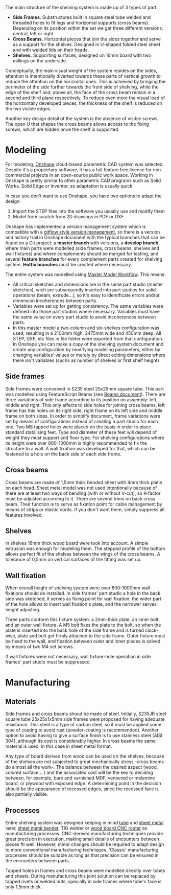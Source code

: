The main structure of the shelving system is made up of 3 types of part:
* **Side Frames**. Substructures built in square steel tube welded and threaded holes to fit legs and horizontal supports (cross beams). Depending on its position within the set we get three different versions: central, left or right.
* **Cross Beams.** Horizontal pieces that join the sides together and serve as a support for the shelves. Designed in U-shaped folded steel sheet and with welded lids on their heads.
* **Shelves.** Supporting surfaces, designed on 16mm board with two millings on the underside.

Conceptually, the main visual weight of the system resides on the sides, attention is intentionally diverted towards these parts of vertical growth to reduce the attention on the horizontal ones. This is achieved by bringing the perimeter of the side further towards the front side of shelving, while the edge of the shelf and, above all, the face of the cross beam remain in a second and third plane respectively. To reduce even more the visual load of the horizontally developed pieces, the thickness of the shelf is reduced on the two visible edges.

Another key design detail of the system is the absence of visible screws. The open U that shapes the cross beams allows access to the fixing screws, which are hidden once the shelf is supported.

# Modeling
For modeling, [Onshape](https://www.onshape.com/) cloud-based parametric CAD system was selected. Despite it's a proprietary software, it has a full feature free license for non-commercial projects in an open-source public work space. Working in Onshape is pretty similar to other parametric CAD programs such as Solid Works, Solid Edge or Inventor, so adaptation is usually quick.

In case you don't want to use Onshape, you have two options to adapt the design:
1. Import the STEP files into the software you usually use and modify them
2. Model from scratch from 2D drawings in PDF or DXF

Onshape has implemented a version management system which is compatible with a [gitflow style version management](https://learn.onshape.com/learn/article/gitflow-version-management), so there is a version and history trail in Onshape document with the typical branches that can be found on a Git project: a **master branch** with versions, a **develop branch** where main parts were modelled (side frames, cross beams, shelves and wall fixtures) and where complements should be merged for testing, and several **feature branches** for every complement parts created for shelving system. **Hotfix branches** must be created where necessary.

The entire system was modelled using [Master Model Workflow](https://learn.onshape.com/learn/article/master-model-workflows). This means:
* All critical sketches and dimensions are in the same part studio (master sketches), wich are subsequently inserted into part studios for solid operations (beam, extrude...), so it's easy to identificate errors and/or dimension incoherences between parts.
* Variables were set up for getting consistency. The same variables were defined into those part studios where necessary. Variables must have the same value on every part studio to avoid incoherences between parts.
* In this master model a two-column and six-shelves configuration was used, resulting in a 2100mm high, 2475mm wide and 450mm deep. All STEP, DXF, etc files in file folder were exported from that configuration. In Onshape you can make a copy of the shelving system document and create any configuration by modifying modeling parameters, either by changing variables' values or merely by direct editing dimensions where there isn't variables (suchs as number of shelves or first shelf height) 


## Side frames
Side frames were conceived in S235 steel 25x25mm square tube. This part was modelled using FeatureScript Beams (see [Beams document](https://cad.onshape.com/documents/e15c2c668d138f01242d0c80/v/427e52bd1f3c434d675050e7/e/bd6831589391741e327fec75)).
There are three variations of side frame according to its position on assembly: left, middle and right. This only affects to side holes for joining cross beams, left frame has this holes on its right side, right frame on its left side and middle frame on both sides. In order to simplify document, frame variations were set by means of configurations instead of creating a part studio for each one.
Two M8 tapped holes were placed on the basis in order to place standard stabilising feet. Type and diameter of these feet will depend of weight they must support and floor type.
For shelving configurations where its height were over 800-1000mm is highly recommended to fix the structure to a wall. A wall fixation was developed for that, which can be fastened to a hole on the back side of each side frame.

## Cross beams
 Cross beams are made of 1,5mm thick bended sheet with 4mm thick platin on each head. Sheet metal model was not used intentionally because of there are at least two ways of bending (with or without V-cut), so K-factor must be adjusted according to it.
There are several trims on back cross beam. Their function is to serve as fixation point for cable management by means of strips or elastic cords. If you don't want them, simply suppress all features involved.

## Shelves
In shelves 16mm thick wood board were took into account. A simple extrusion was enough for modeling them. The stepped profile of the bottom allows perfect fit of the shelves between the wings of the cross beams. A tolerance of 0,5mm on vertical surfaces of the fitting was set up.

## Wall fixation
When overall height of shelving system were over 800-1000mm wall fixations should de installed. In side frames' part studio a hole in the back side was sketched, it serves as fixing point for wall fixation: the wider part of the hole allows to insert wall fixation's plate, and the narrower serves height adjusting.

Three parts conform this fixture system: a 2mm-thick plate, an inner bolt and an outer wall fixture. A M5 bolt fixes the plate to the bolt, so when the plate is inserted into the back hole of the side frame and is turned clock-wise, plate and bolt get firmly attached to the side frame. Outer fixture must be fixed to the wall, and fixation between outer and inner pieces is solved by means of two M4 set screws.

If wall fixtures were not necessary, wall fixture-hole operation in side frames' part studio must be suppressed.

# Manufacturing
## Materials
Side frames and cross beams shoud be made of steel. Initially, S235JR steel square tube 25x25x1x5mm side frames were proposed for having adequate resistance. This steel is a type of carbon steel, so it must be applied some type of coating to avoid rust (powder-coating is recommended). Another option to avoid having to give a surface finish is to use stainless steel (AISI 304), although its cost is considerably higher. In cross beams the same material is used, in this case in sheet metal format.

Any type of board derived from wood can be used on the shelves, because of the shelves are not subjected to great mechanically stress -cross beams do almost all the work-. The balance between the desired aspect (wood, colored surface,...) and the associated cost will be the key to deciding between, for example, bare and varnished MDF, veneered or melamine board, or plywood with exposed edge. A determining point in the decision should be the appearance of recessed edges, since the recessed face is also partially visible.

## Processes
Entire shelving system was designed keeping in mind [tube](https://www.youtube.com/watch?v=yF6_DzuoWeI) and [sheet metal](https://www.youtube.com/watch?v=9TjBTG-ShCQ) laser, [sheet metal bender](https://www.youtube.com/watch?v=KJ0b1zkNBxk), TIG welder or [wood board CNC router](https://www.youtube.com/watch?v=3Clo1humDQ0) as manufacturing processes. CNC-derived manufacturing techniques provide great precision in execution, making small details of encounters between pieces fit well. However, minor changes should be required to adapt design to more conventional manufacturing techniques. 'Classic' manufacturing processes should be suitable as long as that precision can be ensured in the encounters between parts.

Tapped holes in frames and cross beams were modelled directly over tubes and sheets. During manufacturing this joint solution can be replaced by tapped rivets or welded nuts, specially in side frames where tube's face is only 1,5mm thick.
